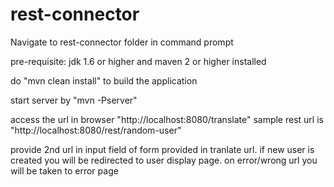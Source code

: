 rest-connector
==============

Navigate to rest-connector folder in command prompt

pre-requisite:
jdk 1.6 or higher and maven 2 or higher installed

do "mvn clean install" to build the application

start server by "mvn -Pserver"

access the url in browser "http://localhost:8080/translate"
sample rest url is "http://localhost:8080/rest/random-user"

provide 2nd url in input field of form provided in tranlate url.
if new user is created you will be redirected to user display page.
on error/wrong url you will be taken to error page